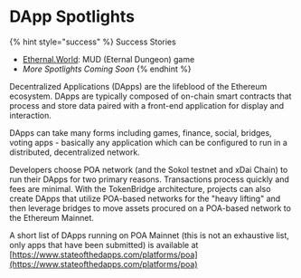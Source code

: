 # DApp Spotlights

{% hint style="success" %}
Success Stories

* [Ethernal.World](ethernal.world.md): MUD \(Eternal Dungeon\) game
* _More Spotlights Coming Soon_
{% endhint %}

Decentralized Applications \(DApps\) are the lifeblood of the Ethereum ecosystem. DApps are typically composed of on-chain smart contracts that process and store data paired with a front-end application for display and interaction.

 DApps can take many forms including games, finance, social, bridges, voting apps - basically any application which can be configured to run in a distributed, decentralized network. 

Developers choose POA network \(and the Sokol testnet and xDai Chain\) to run their DApps for two primary reasons. Transactions process quickly and fees are minimal. With the TokenBridge architecture, projects can also create DApps that utilize POA-based networks for the "heavy lifting" and then leverage bridges to move assets procured on a POA-based network to the Ethereum Mainnet.

A short list of DApps running on POA Mainnet \(this is not an exhaustive list, only apps that have been submitted\) is available at [https://www.stateofthedapps.com/platforms/poa](https://www.stateofthedapps.com/platforms/poa)

